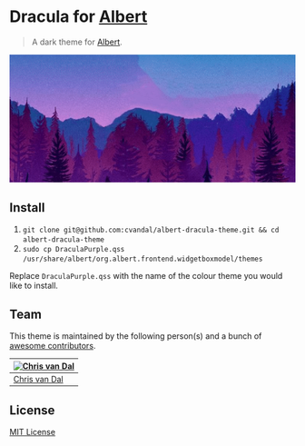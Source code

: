 # Dracula for [Albert](https://github.com/albertlauncher/albert)

> A dark theme for [Albert](https://github.com/albertlauncher/albert).

![Screenshot](./screenshot.gif)

## Install

1. `git clone git@github.com:cvandal/albert-dracula-theme.git && cd albert-dracula-theme`
2. `sudo cp DraculaPurple.qss /usr/share/albert/org.albert.frontend.widgetboxmodel/themes`

Replace `DraculaPurple.qss` with the name of the colour theme you would like to install.

## Team

This theme is maintained by the following person(s) and a bunch of [awesome contributors](https://github.com/dracula/template/graphs/contributors).

| [![Chris van Dal](https://github.com/cvandal.png?size=100)](https://github.com/cvandal) |
| --------------------------------------------------------------------------------------- |
| [Chris van Dal](https://github.com/cvandal)                                             |

## License

[MIT License](./LICENSE)
